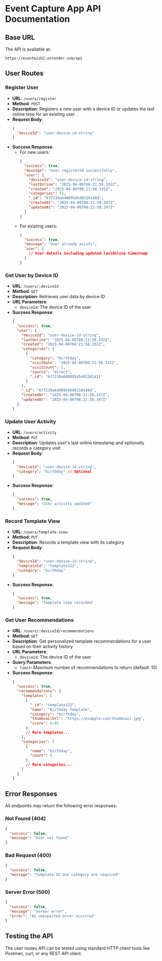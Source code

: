 # Event Capture App API Documentation

## Base URL

The API is available at:
```
https://eventwish2.onrender.com/api
```

## User Routes

### Register User
- **URL**: `/users/register`
- **Method**: `POST`
- **Description**: Registers a new user with a device ID or updates the last online time for an existing user
- **Request Body**:
  ```json
  {
    "deviceId": "user-device-id-string"
  }
  ```
- **Success Response**:
  - For new users:
    ```json
    {
      "success": true,
      "message": "User registered successfully",
      "user": {
        "deviceId": "user-device-id-string",
        "lastOnline": "2025-04-06T08:21:58.332Z",
        "created": "2025-04-06T08:21:58.332Z",
        "categories": [],
        "_id": "67f239a64009545d0210140d",
        "createdAt": "2025-04-06T08:21:58.347Z",
        "updatedAt": "2025-04-06T08:21:58.347Z"
      }
    }
    ```
  - For existing users:
    ```json
    {
      "success": true,
      "message": "User already exists",
      "user": {
        // User details including updated lastOnline timestamp
      }
    }
    ```

### Get User by Device ID
- **URL**: `/users/:deviceId`
- **Method**: `GET`
- **Description**: Retrieves user data by device ID
- **URL Parameters**: 
  - `deviceId`: The device ID of the user
- **Success Response**:
  ```json
  {
    "success": true,
    "user": {
      "deviceId": "user-device-id-string",
      "lastOnline": "2025-04-06T08:21:58.332Z",
      "created": "2025-04-06T08:21:58.332Z",
      "categories": [
        {
          "category": "birthday",
          "visitDate": "2025-04-06T08:21:58.532Z",
          "visitCount": 1,
          "source": "direct",
          "_id": "67f239a64009545d02101411"
        }
      ],
      "_id": "67f239a64009545d0210140d",
      "createdAt": "2025-04-06T08:21:58.347Z",
      "updatedAt": "2025-04-06T08:21:58.347Z"
    }
  }
  ```

### Update User Activity
- **URL**: `/users/activity`
- **Method**: `PUT`
- **Description**: Updates user's last online timestamp and optionally records a category visit
- **Request Body**:
  ```json
  {
    "deviceId": "user-device-id-string",
    "category": "birthday" // Optional
  }
  ```
- **Success Response**:
  ```json
  {
    "success": true,
    "message": "User activity updated"
  }
  ```

### Record Template View
- **URL**: `/users/template-view`
- **Method**: `PUT`
- **Description**: Records a template view with its category
- **Request Body**:
  ```json
  {
    "deviceId": "user-device-id-string",
    "templateId": "template123",
    "category": "birthday"
  }
  ```
- **Success Response**:
  ```json
  {
    "success": true,
    "message": "Template view recorded"
  }
  ```

### Get User Recommendations
- **URL**: `/users/:deviceId/recommendations`
- **Method**: `GET`
- **Description**: Get personalized template recommendations for a user based on their activity history
- **URL Parameters**: 
  - `deviceId`: The device ID of the user
- **Query Parameters**:
  - `limit`: Maximum number of recommendations to return (default: 10)
- **Success Response**:
  ```json
  {
    "success": true,
    "recommendations": {
      "templates": [
        {
          "_id": "template123",
          "name": "Birthday Template",
          "category": "birthday",
          "thumbnailUrl": "https://example.com/thumbnail.jpg",
          "score": 0.85
        },
        // More templates...
      ],
      "categories": [
        {
          "name": "birthday",
          "count": 5
        },
        // More categories...
      ]
    }
  }
  ```

## Error Responses

All endpoints may return the following error responses:

### Not Found (404)
```json
{
  "success": false,
  "message": "User not found"
}
```

### Bad Request (400)
```json
{
  "success": false,
  "message": "Template ID and category are required"
}
```

### Server Error (500)
```json
{
  "success": false,
  "message": "Server error",
  "error": "An unexpected error occurred"
}
```

## Testing the API

The user routes API can be tested using standard HTTP client tools like Postman, curl, or any REST API client. 